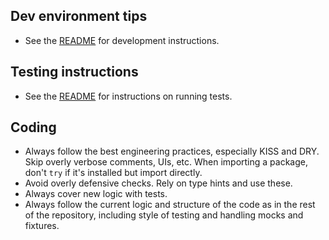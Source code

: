 ## Dev environment tips
- See the [README](README.md) for development instructions.

## Testing instructions
- See the [README](README.md) for instructions on running tests.

## Coding 
- Always follow the best engineering practices, especially KISS and DRY. Skip overly verbose comments, UIs, etc. When importing a package, don't `try` if it's installed but import directly.
- Avoid overly defensive checks. Rely on type hints and use these. 
- Always cover new logic with tests.
- Always follow the current logic and structure of the code as in the rest of the repository, including style of testing and handling mocks and fixtures.
